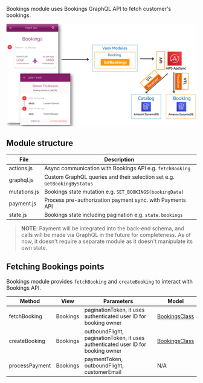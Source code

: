 
Bookings module uses Bookings GraphQL API to fetch customer's bookings.

![Front-end Bookings high-level architecture](../../../../media/frontend_modules_bookings.png)

## Module structure

File | Description
------------------------------------------------- | ---------------------------------------------------------------------------------
actions.js | Async communication with Bookings API e.g. `fetchBooking`
graphql.js | Custom GraphQL queries and their selection set e.g. `GetBookingByStatus`
mutations.js | Bookings state mutation e.g. `SET_BOOKINGS(bookingData)`
payment.js | Process pre-authorization payment sync. with Payments API
state.js | Bookings state including pagination e.g. `state.bookings`

> **NOTE**: Payment will be integrated into the back-end schema, and calls will be made via GraphQL in the future for completeness. As of now, it doesn't require a separate module as it doesn't manipulate its own state.

## Fetching Bookings points

Bookings module provides `fetchBooking` and `createBooking` to interact with Bookings API.

Method | View | Parameters | Model
------------------------------------------------- | ------------------------------------------------- | --------------------------------------------------------------------------------- | -------------------------------------------------
fetchBooking | Bookings | paginationToken, it uses authenticated user ID for booking owner | [BookingsClass][1]
createBooking | Bookings | outboundFlight, paginationToken, it uses authenticated user ID for booking owner | [BookingsClass][1]
processPayment | Bookings | paymentToken, outboundFlight, customerEmail | N/A

[1]: ../../shared/models/BookingClass.js
